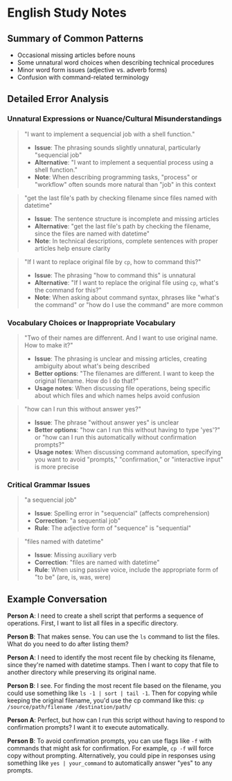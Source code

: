# English Study Notes

## Summary of Common Patterns

- Occasional missing articles before nouns
- Some unnatural word choices when describing technical procedures
- Minor word form issues (adjective vs. adverb forms)
- Confusion with command-related terminology

## Detailed Error Analysis

### Unnatural Expressions or Nuance/Cultural Misunderstandings

> "I want to implement a sequencial job with a shell function."
> - **Issue**: The phrasing sounds slightly unnatural, particularly "sequencial job"
> - **Alternative**: "I want to implement a sequential process using a shell function."
> - **Note**: When describing programming tasks, "process" or "workflow" often sounds more natural than "job" in this context

> "get the last file's path by checking filename since files named with datetime"
> - **Issue**: The sentence structure is incomplete and missing articles
> - **Alternative**: "get the last file's path by checking the filename, since the files are named with datetime"
> - **Note**: In technical descriptions, complete sentences with proper articles help ensure clarity

> "If I want to replace original file by `cp`, how to command this?"
> - **Issue**: The phrasing "how to command this" is unnatural
> - **Alternative**: "If I want to replace the original file using `cp`, what's the command for this?"
> - **Note**: When asking about command syntax, phrases like "what's the command" or "how do I use the command" are more common

### Vocabulary Choices or Inappropriate Vocabulary

> "Two of their names are diffenrent. And I want to use original name. How to make it?"
> - **Issue**: The phrasing is unclear and missing articles, creating ambiguity about what's being described
> - **Better options**: "The filenames are different. I want to keep the original filename. How do I do that?"
> - **Usage notes**: When discussing file operations, being specific about which files and which names helps avoid confusion

> "how can I run this without answer yes?"
> - **Issue**: The phrase "without answer yes" is unclear
> - **Better options**: "how can I run this without having to type 'yes'?" or "how can I run this automatically without confirmation prompts?"
> - **Usage notes**: When discussing command automation, specifying you want to avoid "prompts," "confirmation," or "interactive input" is more precise

### Critical Grammar Issues

> "a sequencial job"
> - **Issue**: Spelling error in "sequencial" (affects comprehension)
> - **Correction**: "a sequential job"
> - **Rule**: The adjective form of "sequence" is "sequential"

> "files named with datetime"
> - **Issue**: Missing auxiliary verb
> - **Correction**: "files are named with datetime"
> - **Rule**: When using passive voice, include the appropriate form of "to be" (are, is, was, were)

## Example Conversation

**Person A**: I need to create a shell script that performs a sequence of operations. First, I want to list all files in a specific directory.

**Person B**: That makes sense. You can use the `ls` command to list the files. What do you need to do after listing them?

**Person A**: I need to identify the most recent file by checking its filename, since they're named with datetime stamps. Then I want to copy that file to another directory while preserving its original name.

**Person B**: I see. For finding the most recent file based on the filename, you could use something like `ls -1 | sort | tail -1`. Then for copying while keeping the original filename, you'd use the cp command like this: `cp /source/path/filename /destination/path/`

**Person A**: Perfect, but how can I run this script without having to respond to confirmation prompts? I want it to execute automatically.

**Person B**: To avoid confirmation prompts, you can use flags like `-f` with commands that might ask for confirmation. For example, `cp -f` will force copy without prompting. Alternatively, you could pipe in responses using something like `yes | your_command` to automatically answer "yes" to any prompts.